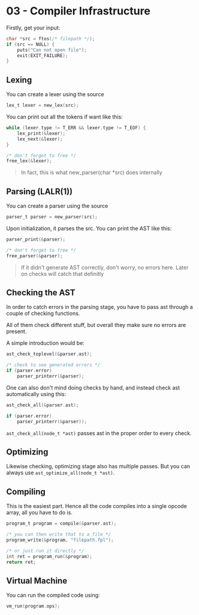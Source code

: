 # 03 - Compiler Infrastructure

Firstly, get your input:

``` C
char *src = ftos(/* filepath */);
if (src == NULL) {
	puts("Can not open file");
	exit(EXIT_FAILURE);
}
```

## Lexing

You can create a lexer using the source

``` C
lex_t lexer = new_lex(src);
```

You can print out all the tokens if want like this:

``` C
while (lexer.type != T_ERR && lexer.type != T_EOF) {
	lex_print(&lexer);
	lex_next(&lexer);
}

/* don't forget to free */
free_lex(&lexer);
```

> In fact, this is what new_parser(char *src) does internally


## Parsing (LALR(1))

You can create a parser using the source

``` C
parser_t parser = new_parser(src);
```

Upon initialization, it parses the src.
You can print the AST like this:

``` C
parser_print(&parser);

/* don't forget to free */
free_parser(&parser);
```

> If it didn't generate AST correctly, don't worry, no errors here. Later on checks will catch that definitly


## Checking the AST

In order to catch errors in the parsing stage, you have to pass ast through
a couple of checking functions.

All of them check different stuff, but overall
they make sure no errors are present.

A simple introduction would be:

``` C
ast_check_toplevel(&parser.ast);

/* check to see generated errors */
if (parser.error)
	parser_printerr(&parser);
```

One can also don't mind doing checks by hand, and instead check ast automatically
using this:

``` C
ast_check_all(&parser.ast);

if (parser.error)
	parser_printerr(&parser));
```

`ast_check_all(node_t *ast)` passes ast in the proper order to every check.



## Optimizing

Likewise checking, optimizing stage also has multiple passes.
But you can always use `ast_optimize_all(node_t *ast)`.


## Compiling

This is the easiest part. Hence all the code compiles into a single opcode array,
all you have to do is.

``` C
program_t program = compile(&parser.ast);

/* you can then write that to a file */
program_write(&program, "filepath.fpl");

/* or just run it directly */
int ret = program_run(&program);
return ret;
```


## Virtual Machine

You can run the compiled code using:

``` C
vm_run(program.ops);
```